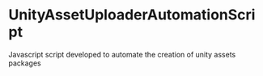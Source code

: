 # UnityAssetUploaderAutomationScript
Javascript script developed to automate the creation of unity assets packages

